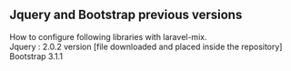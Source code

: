 
## Jquery and Bootstrap previous versions 

How to configure following libraries with laravel-mix. <br> 
Jquery : 2.0.2 version [file downloaded and placed inside the repository] <br>
Bootstrap 3.1.1 
